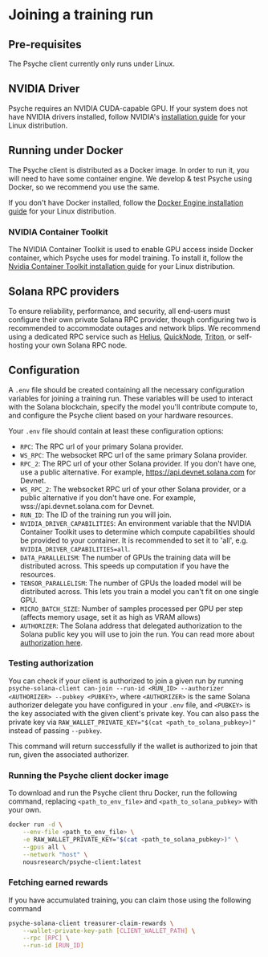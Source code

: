 # Joining a training run

## Pre-requisites

The Psyche client currently only runs under Linux.

## NVIDIA Driver

Psyche requires an NVIDIA CUDA-capable GPU.
If your system does not have NVIDIA drivers installed, follow NVIDIA's [installation guide](https://docs.nvidia.com/datacenter/tesla/driver-installation-guide/) for your Linux distribution.

## Running under Docker

The Psyche client is distributed as a Docker image.
In order to run it, you will need to have some container engine. We develop & test Psyche using Docker, so we recommend you use the same.

If you don't have Docker installed, follow the [Docker Engine installation guide](https://docs.docker.com/engine/install/) for your Linux distribution.

### NVIDIA Container Toolkit

The NVIDIA Container Toolkit is used to enable GPU access inside Docker container, which Psyche uses for model training. To install it, follow the [Nvidia Container Toolkit installation guide](https://docs.nvidia.com/datacenter/cloud-native/container-toolkit/install-guide.html) for your Linux distribution.

## Solana RPC providers

To ensure reliability, performance, and security, all end-users must configure their own private Solana RPC provider, though configuring two is recommended to accommodate outages and network blips.
We recommend using a dedicated RPC service such as [Helius](https://www.helius.dev/), [QuickNode](https://www.quicknode.com/), [Triton](https://triton.one/), or self-hosting your own Solana RPC node.

## Configuration

A `.env` file should be created containing all the necessary configuration variables for joining a training run. These variables will be used to interact with the Solana blockchain, specify the model you'll contribute compute to, and configure the Psyche client based on your hardware resources.

Your `.env` file should contain at least these configuration options:

- `RPC`: The RPC url of your primary Solana provider.
- `WS_RPC`: The websocket RPC url of the same primary Solana provider.
- `RPC_2`: The RPC url of your other Solana provider. If you don't have one, use a public alternative. For example, <https://api.devnet.solana.com> for Devnet.
- `WS_RPC_2`: The websocket RPC url of your other Solana provider, or a public alternative if you don't have one. For example, wss://api.devnet.solana.com for Devnet.
- `RUN_ID`: The ID of the training run you will join.
- `NVIDIA_DRIVER_CAPABILITIES`: An environment variable that the NVIDIA Container Toolkit uses to determine which compute capabilities should be provided to your container. It is recommended to set it to 'all', e.g. `NVIDIA_DRIVER_CAPABILITIES=all`.
- `DATA_PARALLELISM`: The number of GPUs the training data will be distributed across. This speeds up computation if you have the resources.
- `TENSOR_PARALLELISM`: The number of GPUs the loaded model will be distributed across. This lets you train a model you can't fit on one single GPU.
- `MICRO_BATCH_SIZE`: Number of samples processed per GPU per step (affects memory usage, set it as high as VRAM allows)
- `AUTHORIZER`: The Solana address that delegated authorization to the Solana public key you will use to join the run. You can read more about [authorization here](./authentication.md).

### Testing authorization

You can check if your client is authorized to join a given run by running `psyche-solana-client can-join --run-id <RUN_ID> --authorizer <AUTHORIZER> --pubkey <PUBKEY>`, where `<AUTHORIZER>` is the same Solana authorizer delegate you have configured in your `.env` file, and `<PUBKEY>` is the key associated with the given client's private key. You can also pass the private key via `RAW_WALLET_PRIVATE_KEY="$(cat <path_to_solana_pubkey>)"` instead of passing `--pubkey`.

This command will return successfully if the wallet is authorized to join that run, given the associated authorizer.

### Running the Psyche client docker image

To download and run the Psyche client thru Docker, run the following command, replacing `<path_to_env_file>` and
`<path_to_solana_pubkey>` with your own.

```bash
docker run -d \
    --env-file <path_to_env_file> \
    -e RAW_WALLET_PRIVATE_KEY="$(cat <path_to_solana_pubkey>)" \
    --gpus all \
    --network "host" \
    nousresearch/psyche-client:latest
```

### Fetching earned rewards

If you have accumulated training, you can claim those using the following command

```bash
psyche-solana-client treasurer-claim-rewards \
    --wallet-private-key-path [CLIENT_WALLET_PATH] \
    --rpc [RPC] \
    --run-id [RUN_ID]
```
